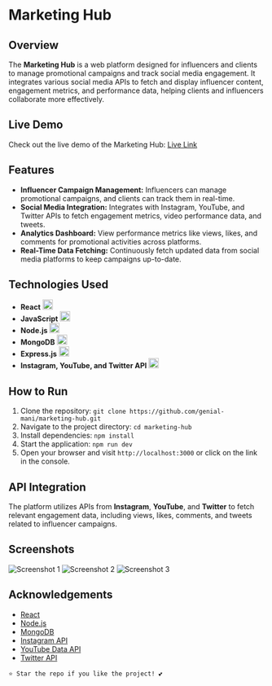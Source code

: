 # Marketing Hub

## Overview

The **Marketing Hub** is a web platform designed for influencers and clients to manage promotional campaigns and track social media engagement. It integrates various social media APIs to fetch and display influencer content, engagement metrics, and performance data, helping clients and influencers collaborate more effectively.

## Live Demo

Check out the live demo of the Marketing Hub: [Live Link](#)

## Features

- **Influencer Campaign Management:** Influencers can manage promotional campaigns, and clients can track them in real-time.
- **Social Media Integration:** Integrates with Instagram, YouTube, and Twitter APIs to fetch engagement metrics, video performance data, and tweets.
- **Analytics Dashboard:** View performance metrics like views, likes, and comments for promotional activities across platforms.
- **Real-Time Data Fetching:** Continuously fetch updated data from social media platforms to keep campaigns up-to-date.

## Technologies Used

- **React** 
  <img src="public/react.svg" alt="React" width="20" height="20">
- **JavaScript**
  <img src="public/js.svg" alt="JavaScript" width="20" height="20">
- **Node.js**
  <img src="public/node.svg" alt="Node.js" width="20" height="20">
- **MongoDB**
  <img src="public/mongo.svg" alt="MongoDB" width="20" height="20">
- **Express.js**
  <img src="public/express.svg" alt="Express" width="20" height="20">
- **Instagram, YouTube, and Twitter API**
  <img src="public/apis.svg" alt="APIs" width="20" height="20">

## How to Run

1. Clone the repository: `git clone https://github.com/genial-mani/marketing-hub.git`
2. Navigate to the project directory: `cd marketing-hub`
3. Install dependencies: `npm install`
4. Start the application: `npm run dev`
5. Open your browser and visit `http://localhost:3000` or click on the link in the console.

## API Integration

The platform utilizes APIs from **Instagram**, **YouTube**, and **Twitter** to fetch relevant engagement data, including views, likes, comments, and tweets related to influencer campaigns.

## Screenshots

![Screenshot 1](public/marketinghub1.png)
![Screenshot 2](public/marketinghub2.png)
![Screenshot 3](public/marketinghub3.png)

## Acknowledgements

- [React](https://reactjs.org/)
- [Node.js](https://nodejs.org/)
- [MongoDB](https://www.mongodb.com/)
- [Instagram API](https://developers.facebook.com/docs/instagram-api/)
- [YouTube Data API](https://developers.google.com/youtube/v3)
- [Twitter API](https://developer.twitter.com/)

`⭐ Star the repo if you like the project! 💕`
